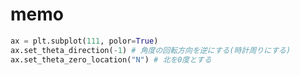 # memo

```python
ax = plt.subplot(111, polor=True)
ax.set_theta_direction(-1) # 角度の回転方向を逆にする(時計周りにする)
ax.set_theta_zero_location("N") # 北を0度とする
```

